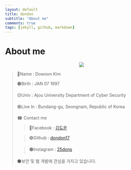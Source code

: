 ```yaml
---
layout: default
title: dondon
subtitle: "About me"
comments: true
tags: [jekyll, github, markdown]
---
```


# About me

<p align="center">
    <img src="https://github.com/dondon17/dondon17.github.io/blob/master/image/profileimg.jpg?raw=true">
</p>

> 🔴Name : Dowoon Kim
>
> 🟠Birth : JAN 07 1997
> 
> 🟡Univ : Ajou University Department of Cyber ​​Security
> 
> 🟢Live In : Bundang-gu, Seongnam, Republic of Korea
> 
> ☎ Contact me
> 
> >🔵Facebook : [김도운](https://www.facebook.com/25dons)
> 
> >🟣Github : [dondon17](https://github.com/dondon17)
>
> >🟤Instagram : [25dons](https://www.instagram.com/25dons/)
> 
> ⚫보안 및 웹 개발에 관심을 가지고 있습니다.
> 